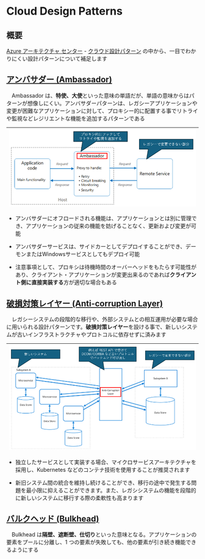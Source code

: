 # Cloud Design Patterns

## 概要
[Azure アーキテクチャ センター](https://learn.microsoft.com/ja-jp/azure/architecture/) - [クラウド設計パターン](https://learn.microsoft.com/ja-jp/azure/architecture/patterns/#catalog-of-patterns) の中から、一目でわかりにくい設計パターンについて補足します

## [アンバサダー (Ambassador)](https://learn.microsoft.com/ja-jp/azure/architecture/patterns/ambassador)
　Ambassador は、**特使、大使**といった意味の単語だが、単語の意味からはパターンが想像しにくい。アンバサダーパターンは、レガシーアプリケーションや変更が困難なアプリケーションに対して、プロキシー的に配置する事でリトライや監視などレジリエントな機能を追加するパターンである

| ![Ambassador](images/ambassador.png) |
| ----- |

- アンバサダーにオフロードされる機能は、アプリケーションとは別に管理でき、アプリケーションの従来の機能を妨げることなく、更新および変更が可能

- アンバサダーサービスは、サイドカーとしてデプロイすることができ、デーモンまたはWindowsサービスとしてもデプロイ可能

- 注意事項として、プロキシは待機時間のオーバーヘッドをもたらす可能性があり、クライアント・アプリケーションが変更出来るのであれば**クライアント側に直接実装する**方が適切な場合もある

## [破損対策レイヤー (Anti-corruption Layer)](https://learn.microsoft.com/ja-jp/azure/architecture/patterns/anti-corruption-layer)
　レガシーシステムの段階的な移行や、外部システムとの相互運用が必要な場合に用いられる設計パターンです。**破損対策レイヤー**を設ける事で、新しいシステムが古いインフラストラクチャやプロトコルに依存せずに済みます

| ![Ambassador](images/anti-corruption-layer.png) |
| ----- |

- 独立したサービスとして実装する場合、マイクロサービスアーキテクチャを採用し、Kubernetes などのコンテナ技術を使用することが推奨されます

- 新旧システム間の統合を維持し続けることができ、移行の途中で発生する問題を最小限に抑えることができます。また、レガシシステムの機能を段階的に新しいシステムに移行する際の柔軟性も高まります

## [バルクヘッド (Bulkhead)](https://learn.microsoft.com/ja-jp/azure/architecture/patterns/bulkhead)
　Bulkhead は**隔壁、遮断壁、仕切り**といった意味となる。アプリケーションの要素をプールに分離し、1 つの要素が失敗しても、他の要素が引き続き機能できるようにする